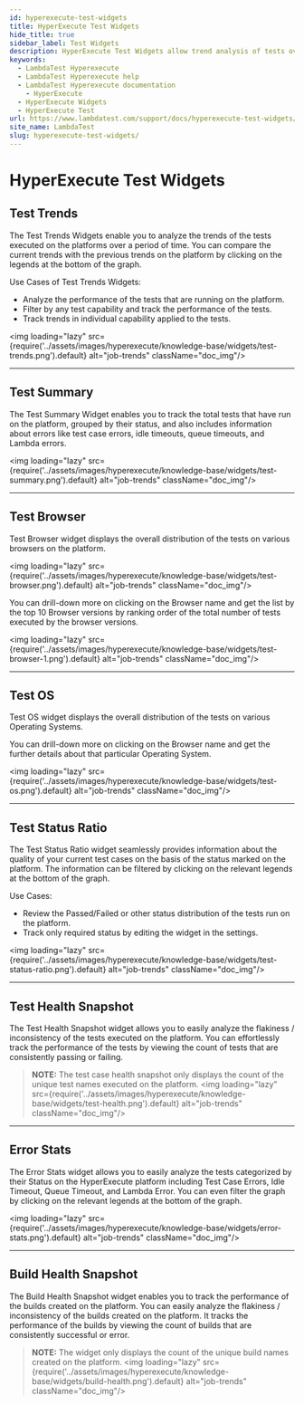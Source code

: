 ```yaml
---
id: hyperexecute-test-widgets
title: HyperExecute Test Widgets
hide_title: true
sidebar_label: Test Widgets
description: HyperExecute Test Widgets allow trend analysis of tests over time, providing insights into platform performance.
keywords:
  - LambdaTest Hyperexecute
  - LambdaTest Hyperexecute help
  - LambdaTest Hyperexecute documentation
    - HyperExecute
  - HyperExecute Widgets
  - HyperExecute Test
url: https://www.lambdatest.com/support/docs/hyperexecute-test-widgets/
site_name: LambdaTest
slug: hyperexecute-test-widgets/
---
```


<script type="application/ld+json"
      dangerouslySetInnerHTML={{ __html: JSON.stringify({
       "@context": "https://schema.org",
        "@type": "BreadcrumbList",
        "itemListElement": [{
          "@type": "ListItem",
          "position": 1,
          "name": "Home",
          "item": "https://www.lambdatest.com"
        },{
          "@type": "ListItem",
          "position": 2,
          "name": "Support",
          "item": "https://www.lambdatest.com/support/docs/"
        },{
          "@type": "ListItem",
          "position": 3,
          "name": "HyperExecute Widgets",
          "item": "https://www.lambdatest.com/support/docs/hyperexecute-test-widgets/"
        }]
      })
    }}
></script>

# HyperExecute Test Widgets

## Test Trends

The Test Trends Widgets enable you to analyze the trends of the tests executed on the platforms over a period of time. You can compare the current trends with the previous trends on the platform by clicking on the legends at the bottom of the graph.

Use Cases of Test Trends Widgets:

- Analyze the performance of the tests that are running on the platform.
- Filter by any test capability and track the performance of the tests.
- Track trends in individual capability applied to the tests.

<img loading="lazy" src={require('../assets/images/hyperexecute/knowledge-base/widgets/test-trends.png').default} alt="job-trends" className="doc_img"/>

***

## Test Summary

The Test Summary Widget enables you to track the total tests that have run on the platform, grouped by their status, and also includes information about errors like test case errors, idle timeouts, queue timeouts, and Lambda errors.

<img loading="lazy" src={require('../assets/images/hyperexecute/knowledge-base/widgets/test-summary.png').default} alt="job-trends" className="doc_img"/>

***

## Test Browser

Test Browser widget displays the overall distribution of the tests on various browsers on the platform.

<img loading="lazy" src={require('../assets/images/hyperexecute/knowledge-base/widgets/test-browser.png').default} alt="job-trends" className="doc_img"/>

You can drill-down more on clicking on the Browser name and get the list by the top 10 Browser versions by ranking order of the total number of tests executed by the browser versions.

<img loading="lazy" src={require('../assets/images/hyperexecute/knowledge-base/widgets/test-browser-1.png').default} alt="job-trends" className="doc_img"/>

***

## Test OS

Test OS widget displays the overall distribution of the tests on various Operating Systems.

You can drill-down more on clicking on the Browser name and get the further details about that particular Operating System.

<img loading="lazy" src={require('../assets/images/hyperexecute/knowledge-base/widgets/test-os.png').default} alt="job-trends" className="doc_img"/>

***

## Test Status Ratio

The Test Status Ratio widget seamlessly provides information about the quality of your current test cases on the basis of the status marked on the platform. The information can be filtered by clicking on the relevant legends at the bottom of the graph.

Use Cases:

- Review the Passed/Failed or other status distribution of the tests run on the platform.
- Track only required status by editing the widget in the settings.

<img loading="lazy" src={require('../assets/images/hyperexecute/knowledge-base/widgets/test-status-ratio.png').default} alt="job-trends" className="doc_img"/>

***

## Test Health Snapshot

The Test Health Snapshot widget allows you to easily analyze the flakiness / inconsistency of the tests executed on the platform. You can effortlessly track the performance of the tests by viewing the count of tests that are consistently passing or failing.

> **NOTE:** The test case health snapshot only displays the count of the unique test names executed on the platform.
<img loading="lazy" src={require('../assets/images/hyperexecute/knowledge-base/widgets/test-health.png').default} alt="job-trends" className="doc_img"/>

***

## Error Stats

The Error Stats widget allows you to easily analyze the tests categorized by their Status on the HyperExecute platform including Test Case Errors, Idle Timeout, Queue Timeout, and Lambda Error. You can even filter the graph by clicking on the relevant legends at the bottom of the graph.

<img loading="lazy" src={require('../assets/images/hyperexecute/knowledge-base/widgets/error-stats.png').default} alt="job-trends" className="doc_img"/>

*** 

## Build Health Snapshot

The Build Health Snapshot widget enables you to track the performance of the builds created on the platform. You can easily analyze the flakiness / inconsistency of the builds created on the platform. It tracks the performance of the builds by viewing the count of builds that are consistently successful or error.

> **NOTE:** The widget only displays the count of the unique build names created on the platform.
<img loading="lazy" src={require('../assets/images/hyperexecute/knowledge-base/widgets/build-health.png').default} alt="job-trends" className="doc_img"/>